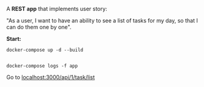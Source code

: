 A **REST app** that implements user story:

"As a user, I want to have an ability to see a list of tasks for my day, so that I can do them one by one".

**Start:**
~~~~
docker-compose up -d --build


docker-compose logs -f app

~~~~
Go to [localhost:3000/api/1/task/list](http://localhost:3000/api/1/task/list)


